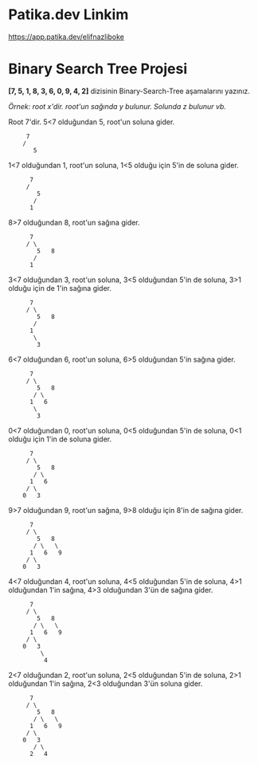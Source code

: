 # Patika.dev Linkim
https://app.patika.dev/elifnazliboke

# Binary Search Tree Projesi

**[7, 5, 1, 8, 3, 6, 0, 9, 4, 2]** dizisinin Binary-Search-Tree aşamalarını yazınız.

_Örnek: root x'dir. root'un sağında y bulunur. Solunda z bulunur vb._


Root 7'dir. 5<7 olduğundan 5, root'un soluna gider.

		 7
		/
           5
					 
					 
1<7 olduğundan 1, root'un soluna, 1<5 olduğu için 5'in de soluna gider.

		  7
		 /
            5
           /
          1
					
					
8>7 olduğundan 8, root'un sağına gider.

		  7
		 / \
            5   8
           /
          1
					
					
3<7 olduğundan 3, root'un soluna, 3<5 olduğundan 5'in de soluna, 3>1 olduğu için de 1'in sağına gider.

		  7
		 / \
            5   8
           /
          1
	       \
	        3
					

6<7 olduğundan 6, root'un soluna, 6>5 olduğundan 5'in sağına gider.

		  7
		 / \
            5   8
           / \
          1   6
	       \
	        3
					
					
0<7 olduğundan 0, root'un soluna, 0<5 olduğundan 5'in de soluna, 0<1 olduğu için 1'in de soluna gider.

		  7
		 / \
            5   8
           / \
          1   6
	     / \
	    0   3
					
9>7 olduğundan 9, root'un sağına, 9>8 olduğu için 8'in de sağına gider.

		  7
		 / \
            5   8
           / \   \
          1   6   9 
	     / \
	    0   3
	    

4<7 olduğundan 4, root'un soluna, 4<5 olduğundan 5'in de soluna, 4>1 olduğundan 1'in sağına, 4>3 olduğundan 3'ün de sağına gider.

		  7
		 / \
            5   8
           / \   \
          1   6   9 
	     / \
	    0   3
             \
              4

2<7 olduğundan 2, root'un soluna, 2<5 olduğundan 5'in de soluna, 2>1 olduğundan 1'in sağına, 2<3 olduğundan 3'ün soluna gider.

		  7
		 / \
            5   8
           / \   \
          1   6   9 
	     / \
	    0   3
           / \
          2   4
